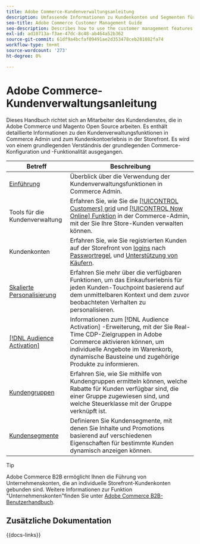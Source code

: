 ```yaml
---
title: Adobe Commerce-Kundenverwaltungsanleitung
description: Umfassende Informationen zu Kundenkonten und Segmenten für Adobe Commerce- und Magento Open Source-Administratoren, einschließlich Konfiguration.
seo-title: Adobe Commerce Customer Management Guide
seo-description: Describes how to use the customer management features in Adobe Commerce or Magento Open Source.
exl-id: ad10713a-f3ae-47dc-8c48-ab464a52b362
source-git-commit: 61df9a4bcfaf09491ae2d353478ceb281082fa74
workflow-type: tm+mt
source-wordcount: '273'
ht-degree: 0%

---
```



# Adobe Commerce-Kundenverwaltungsanleitung

Dieses Handbuch richtet sich an Mitarbeiter des Kundendienstes, die in Adobe Commerce und Magento Open Source arbeiten. Es enthält detaillierte Informationen zu den Kundenverwaltungsfunktionen in Commerce Admin und zum Kundenkontoerlebnis in der Storefront. Es wird von einem grundlegenden Verständnis der grundlegenden Commerce-Konfiguration und -Funktionalität ausgegangen.

| Betreff | Beschreibung |
| ------- | ----------- |
| [Einführung](customers-introduction.md) | Überblick über die Verwendung der Kundenverwaltungsfunktionen in Commerce Admin. |
| Tools für die Kundenverwaltung | Erfahren Sie, wie Sie die [[!UICONTROL Customers] grid](customers-all.md) und [[!UICONTROL Now Online] Funktion](now-online.md) in der Commerce-Admin, mit der Sie Ihre Store-Kunden verwalten können. |
| Kundenkonten | Erfahren Sie, wie Sie registrierten Kunden auf der Storefront von [logins](login-landing-page.md) nach [Passwortregel](password-reset.md), und [Unterstützung von Käufern](login-as-customer.md). |
| [Skalierte Personalisierung](personalize-scale.md) | Erfahren Sie mehr über die verfügbaren Funktionen, um das Einkaufserlebnis für jeden Kunden-Touchpoint basierend auf dem unmittelbaren Kontext und dem zuvor beobachteten Verhalten zu personalisieren. |
| [[!DNL Audience Activation]](audience-activation.md) | Informationen zum [!DNL Audience Activation] -Erweiterung, mit der Sie Real-Time CDP-Zielgruppen in Adobe Commerce aktivieren können, um individuelle Angebote im Warenkorb, dynamische Bausteine und zugehörige Produkte zu informieren. |
| [Kundengruppen](customer-groups.md) | Erfahren Sie, wie Sie mithilfe von Kundengruppen ermitteln können, welche Rabatte für Kunden verfügbar sind, die einer Gruppe zugewiesen sind, und welche Steuerklasse mit der Gruppe verknüpft ist. |
| [Kundensegmente](customer-segments.md) | Definieren Sie Kundensegmente, mit denen Sie Inhalte und Promotions basierend auf verschiedenen Eigenschaften für bestimmte Kunden dynamisch anzeigen können. |

>[!TIP]
>
>Adobe Commerce B2B ermöglicht Ihnen die Führung von Unternehmenskonten, die an individuelle Storefront-Kundenkonten gebunden sind. Weitere Informationen zur Funktion &quot;Unternehmenskonten&quot;finden Sie unter [Adobe Commerce B2B-Benutzerhandbuch](../b2b/account-companies.md).

## Zusätzliche Dokumentation

{{docs-links}}

